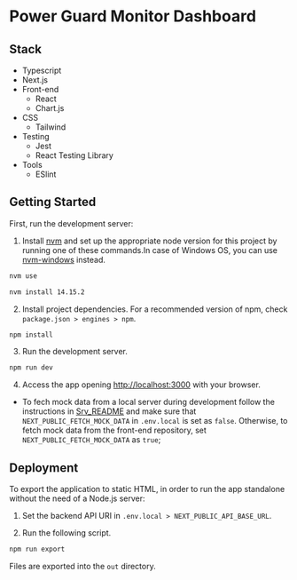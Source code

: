 # Power Guard Monitor Dashboard

## Stack

- Typescript
- Next.js
- Front-end
  - React
  - Chart.js
- CSS
  - Tailwind
- Testing
  - Jest
  - React Testing Library
- Tools
  - ESlint

## Getting Started

First, run the development server:

1. Install [nvm](https://github.com/nvm-sh/nvm) and set up the appropriate node version for this project by running one of these commands.In case of Windows OS, you can use [nvm-windows](https://github.com/coreybutler/nvm-windows) instead.

```bash
nvm use

nvm install 14.15.2
```

2. Install project dependencies. For a recommended version of npm, check `package.json > engines > npm`.

```bash
npm install
```

3. Run the development server.

```bash
npm run dev
```

4. Access the app opening [http://localhost:3000](http://localhost:3000) with your browser.

- To fech mock data from a local server during development follow the instructions in [Srv_README](srv/README.md) and make sure that `NEXT_PUBLIC_FETCH_MOCK_DATA` in `.env.local` is set as `false`. Otherwise, to fetch mock data from the front-end repository, set `NEXT_PUBLIC_FETCH_MOCK_DATA` as `true`;

## Deployment

To export the application to static HTML, in order to run the app standalone without the need of a Node.js server:

1. Set the backend API URI in `.env.local > NEXT_PUBLIC_API_BASE_URL`.

2. Run the following script.

```bash
npm run export
```

Files are exported into the `out` directory.
